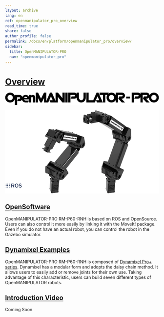 ```yaml
---
layout: archive
lang: en
ref: openmanipulator_pro_overview
read_time: true
share: false
author_profile: false
permalink: /docs/en/platform/openmanipulator_pro/overview/
sidebar:
  title: OpenMANIPULATOR-PRO
  nav: "openmanipulator_pro"
---
```



# [Overview](#overview)


![](/assets/images/platform/openmanipulator_pro/logo.png)

<img src="/assets/images/platform/openmanipulator_pro/product_img.png" width="1250">

## [OpenSoftware](#opensoftware)
OpenMANIPULATOR-PRO RM-P60-RNH is based on ROS ​and OpenSource. Users can also control it more easily by linking it with the MoveIt! package. Even if you do not have an actual robot, you can control the robot in the Gazebo simulator​.

## [Dynamixel Examples](#dynamixel-examples)
OpenMANIPULATOR-PRO RM-P60-RNH is composed of [Dynamixel Pro+ series](/docs/en/dxl/pro_plus/). Dynamixel has a modular form and adopts the daisy chain method. It allows users to easily add or remove joints for their own use. Taking advantage of this characteristic, users can build seven different types of OpenMANIPULATOR robots.

## [Introduction Video](#introduction-video)
Coming Soon.
